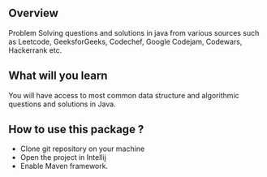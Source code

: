 ## Overview

Problem Solving questions and solutions in java from various sources such as Leetcode, GeeksforGeeks, Codechef, Google Codejam, 
Codewars, Hackerrank etc. 

## What will you learn 
You will have access to most common data structure and algorithmic questions and solutions in Java. 

## How to use this package ?
* Clone git repository on your machine
* Open the project in Intellij 
* Enable Maven framework.